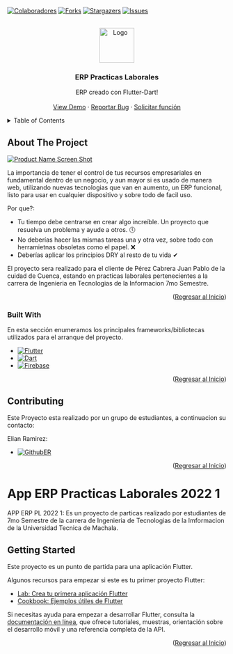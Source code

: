 <div id="top"></div>

<!-- PROJECT SHIELDS -->
<!--
*** I'm using markdown "reference style" links for readability.
*** Reference links are enclosed in brackets [ ] instead of parentheses ( ).
*** See the bottom of this document for the declaration of the reference variables
*** for contributors-url, forks-url, etc. This is an optional, concise syntax you may use.
*** https://www.markdownguide.org/basic-syntax/#reference-style-links
-->
[![Colaboradores][contributors-shield]][contributors-url]
[![Forks][forks-shield]][forks-url]
[![Stargazers][stars-shield]][stars-url]
[![Issues][issues-shield]][issues-url]
<!--[![MIT License][license-shield]][license-url]
[![LinkedIn][linkedin-shield]][linkedin-url]-->

<!-- PROJECT LOGO -->
<br />
<div align="center">
  <a href="https://github.com/othneildrew/Best-README-Template">
    <img src="images/logo.png" alt="Logo" width="80" height="80">
  </a>

  <h3 align="center">ERP Practicas Laborales</h3>

  <p align="center">
    ERP creado con Flutter-Dart!
    <br />
    <br />
    <a href="">View Demo</a>
    ·
    <a href="https://github.com/elian-c0de/app_erp_pp20221/issues">Reportar Bug</a>
    ·
    <a href="https://github.com/elian-c0de/app_erp_pp20221/issues">Solicitar función</a>
  </p>
</div>



<!-- TABLE OF CONTENTS -->
<details>
  <summary>Table of Contents</summary>
  <ol>
    <li>
      <a href="#about-the-project">About The Project</a>
      <ul>
        <li><a href="#built-with">Built With</a></li>
      </ul>
    </li>
    <li>
      <a href="#getting-started">Getting Started</a>
      <ul>
        <li><a href="#prerequisites">Prerequisites</a></li>
        <li><a href="#installation">Installation</a></li>
      </ul>
    </li>
    <li><a href="#usage">Usage</a></li>
    <li><a href="#roadmap">Roadmap</a></li>
    <li><a href="#contributing">Contributing</a></li>
    <li><a href="#license">License</a></li>
    <li><a href="#contact">Contact</a></li>
    <li><a href="#acknowledgments">Acknowledgments</a></li>
  </ol>
</details>



<!-- ABOUT THE PROJECT -->
## About The Project

[![Product Name Screen Shot][product-screenshot]]()

La importancia de tener el control de tus recursos empresariales en fundamental dentro de un negocio, y aun mayor si es usado de manera web, utilizando nuevas tecnologias que van en aumento, un ERP funcional, listo para usar en cualquier dispositivo y sobre todo de facil uso.

Por que?:
* Tu tiempo debe centrarse en crear algo increíble. Un proyecto que resuelva un problema y ayude a otros. 🕔
* No deberías hacer las mismas tareas una y otra vez, sobre todo con herramietnas obsoletas como el papel. ❌
* Deberías aplicar los principios DRY al resto de tu vida ✔

El proyecto sera realizado para el cliente de Pérez Cabrera Juan Pablo de la cuidad de Cuenca, estando en practicas laborales pertenecientes a la carrera de Ingenieria en Tecnologias de la Informacion 7mo Semestre. 

<p align="right">(<a href="#top">Regresar al Inicio</a>)</p>



### Built With

En esta sección enumeramos los principales frameworks/bibliotecas utilizados para el arranque del proyecto. 

* [![Flutter][Flutter.dev]][Flutter-url]
* [![Dart][Dart.dev]][Dart-url]
* [![Firebase][Firebase.google.com]][Firebase-url]

<p align="right">(<a href="#top">Regresar al Inicio</a>)</p>


<!-- CONTRIBUTING -->
## Contributing

Este Proyecto esta realizado por un grupo de estudiantes, a continuacion su contacto:

Elian Ramirez:

* [![GithubER][Github]][Githuber]


<p align="right">(<a href="#top">Regresar al Inicio</a>)</p>


<!-- MARKDOWN LINKS & IMAGES -->
<!-- https://www.markdownguide.org/basic-syntax/#reference-style-links -->
[contributors-shield]: https://img.shields.io/github/contributors/elian-c0de/app_erp_pp202211.svg?style=for-the-badge
[contributors-url]: https://github.com/elian-c0de/app_erp_pp20221/graphs/contributors
[forks-shield]: https://img.shields.io/github/forks/elian-c0de/app_erp_pp20221.svg?style=for-the-badge
[forks-url]: https://github.com/elian-c0de/app_erp_pp20221/network/members
[stars-shield]: https://img.shields.io/github/stars/elian-c0de/app_erp_pp20221.svg?style=for-the-badge
[stars-url]: https://github.com/elian-c0de/app_erp_pp20221/stargazers
[issues-shield]: https://img.shields.io/github/issues/elian-c0de/app_erp_pp20221.svg?style=for-the-badge
[issues-url]: https://github.com/elian-c0de/app_erp_pp20221/issues
[license-shield]: https://img.shields.io/github/license/elian-c0de/app_erp_pp20221.svg?style=for-the-badge
[linkedin-shield]: https://img.shields.io/badge/-LinkedIn-black.svg?style=for-the-badge&logo=linkedin&colorB=555
[product-screenshot]: images/screenshot.png
[Flutter.dev]: https://img.shields.io/badge/Flutter-02569B?style=for-the-badge&logo=flutter&logoColor=white
[Flutter-url]: https://flutter.dev/
[Dart.dev]: https://img.shields.io/badge/Dart-0175C2?style=for-the-badge&logo=dart&logoColor=white
[Dart-url]: https://dart.dev/
[Firebase.google.com]: https://img.shields.io/badge/MongoDB-4EA94B?style=for-the-badge&logo=mongodb&logoColor=white
[Firebase-url]: https://firebase.google.com/
[Github]: https://img.shields.io/badge/GitHub-100000?style=for-the-badge&logo=github&logoColor=white
[Githuber]: https://github.com/elian-c0de?tab=repositories
# App ERP Practicas Laborales 2022 1

APP ERP PL 2022 1: Es un proyecto de particas realizado por estudiantes de 7mo Semestre de la carrera de Ingenieria de Tecnologias de la Imformacion de la Universidad Tecnica de Machala.

## Getting Started

Este proyecto es un punto de partida para una aplicación Flutter.

Algunos recursos para empezar si este es tu primer proyecto Flutter:

- [Lab: Crea tu primera aplicación Flutter](https://docs.flutter.dev/get-started/codelab)
- [Cookbook: Ejemplos útiles de Flutter](https://docs.flutter.dev/cookbook)

Si necesitas ayuda para empezar a desarrollar Flutter, consulta la
[documentación en línea](https://docs.flutter.dev/), que ofrece tutoriales,
muestras, orientación sobre el desarrollo móvil y una referencia completa de la API.
<p align="right">(<a href="#top">Regresar al Inicio</a>)</p>
